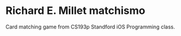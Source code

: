 Richard E. Millet
matchismo
=========

Card matching game from CS193p Standford iOS Programming class.
